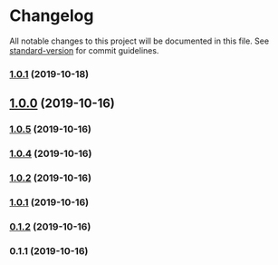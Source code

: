 # Changelog

All notable changes to this project will be documented in this file. See [standard-version](https://github.com/conventional-changelog/standard-version) for commit guidelines.

### [1.0.1](https://git.chinarecrm.com.cn/CCF/vue-typescript-ant-design-pro/compare/v1.0.0...v1.0.1) (2019-10-18)

## [1.0.0](https://git.chinarecrm.com.cn/CCF/vue-typescript-ant-design-pro/compare/v1.0.5...v1.0.0) (2019-10-16)

### [1.0.5](https://git.chinarecrm.com.cn/CCF/vue-typescript-ant-design-pro/compare/v1.0.4...v1.0.5) (2019-10-16)

### [1.0.4](https://git.chinarecrm.com.cn/CCF/vue-typescript-ant-design-pro/compare/v1.0.3...v1.0.4) (2019-10-16)

### [1.0.2](https://git.chinarecrm.com.cn/CCF/vue-typescript-ant-design-pro/compare/v1.0.1...v1.0.2) (2019-10-16)

### [1.0.1](https://git.chinarecrm.com.cn/CCF/vue-typescript-ant-design-pro/compare/v0.1.2...v1.0.1) (2019-10-16)

### [0.1.2](https://git.chinarecrm.com.cn/CCF/vue-typescript-ant-design-pro/compare/v0.1.1...v0.1.2) (2019-10-16)

### 0.1.1 (2019-10-16)
